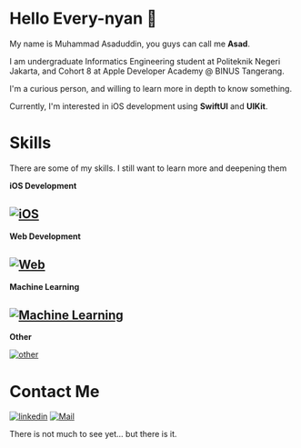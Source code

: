 # Hello Every-nyan 👋

My name is Muhammad Asaduddin, you guys can call me **Asad**. 

I am undergraduate Informatics Engineering student at Politeknik Negeri Jakarta, and Cohort 8 at Apple Developer Academy @ BINUS Tangerang. 

I'm a curious person, and willing to learn more in depth to know something. 

Currently, I'm interested in iOS development using **SwiftUI** and **UIKit**.

# Skills
There are some of my skills. I still want to learn more and deepening them

**iOS Development**

[![iOS](https://skillicons.dev/icons?i=swift)](#)
--
**Web Development**

[![Web](https://skillicons.dev/icons?i=php,js,ts,laravel,react,tailwind,css,html,mysql,postgres,firebase)](#)
--
**Machine Learning**

[![Machine Learning](https://skillicons.dev/icons?i=py,pytorch,tensorflow)](#)
--
**Other**
  
[![other](https://skillicons.dev/icons?i=cpp,java,kotlin,androidstudio,godot)](#)

# Contact Me
[![linkedin](https://skillicons.dev/icons?i=linkedin)](https://www.linkedin.com/in/asad-ddin/)  [![Mail](https://skillicons.dev/icons?i=gmail)](muhammad.asaduddin.1.19.1.4@gmail.com)


There is not much to see yet... but there is it.
<!--
**zachisoni/zachisoni** is a ✨ _special_ ✨ repository because its `README.md` (this file) appears on your GitHub profile.

Here are some ideas to get you started:

- 🔭 I’m currently working on ...
- 🌱 I’m currently learning ...
- 👯 I’m looking to collaborate on ...
- 🤔 I’m looking for help with ...
- 💬 Ask me about ...
- 📫 How to reach me: ...
- 😄 Pronouns: ...
- ⚡ Fun fact: ...
-->
